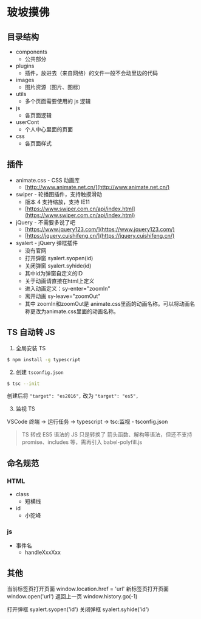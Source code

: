 # 玻坡摸佛

## 目录结构

- components
  - 公共部分
- plugins
  - 插件，放进去（来自网络）的文件一般不会动里边的代码
- images
  - 图片资源（图片、图标）
- utils
  - 多个页面需要使用的 js 逻辑
- js
  - 各页面逻辑
- userCont
  - 个人中心里面的页面
- css
  - 各页面样式

## 插件

- animate.css -  CSS 动画库
  - [http://www.animate.net.cn/](http://www.animate.net.cn/)
- swiper - 轮播图插件，支持触摸滑动
  - 版本 4 支持缩放，支持 IE11
  - [https://www.swiper.com.cn/api/index.html](https://www.swiper.com.cn/api/index.html)
- jQuery - 不需要多说了吧
  - [https://www.jquery123.com/](https://www.jquery123.com/)
  - [https://jquery.cuishifeng.cn/](https://jquery.cuishifeng.cn/)
- syalert - jQuery 弹框插件
  - 没有官网
  - 打开弹窗 syalert.syopen(id)
  - 关闭弹窗 syalert.syhide(id)
  - 其中id为弹窗自定义的ID
  - 关于动画请直接在html上定义
  - 进入动画定义：sy-enter="zoomIn"
  - 离开动画 sy-leave="zoomOut"
  - 其中 zoomIn和zoomOut是 animate.css里面的动画名称。可以将动画名称更改为animate.css里面的动画名称。

## TS 自动转 JS

1. 全局安装 TS

```bash
$ npm install -g typescript
```

2. 创建 `tsconfig.json`

```bash
$ tsc --init
```

创建后将 `"target": "es2016",` 改为 `"target": "es5",`

3. 监视 TS

VSCode 终端 -> 运行任务 -> typescript -> tsc:监视 - tsconfig.json

> TS 转成 ES5 语法的 JS 只是转换了 箭头函数、解构等语法，但还不支持 promise、includes 等，需再引入 babel-polyfill.js

## 命名规范

### HTML

- class
  - 短横线
- id
  - 小驼峰

### js

- 事件名
  - handleXxxXxx

## 其他

当前标签页打开页面
window.location.href = 'url'
新标签页打开页面
window.open('url')
返回上一页
window.history.go(-1)

打开弹框
syalert.syopen('id')
关闭弹框
syalert.syhide('id')